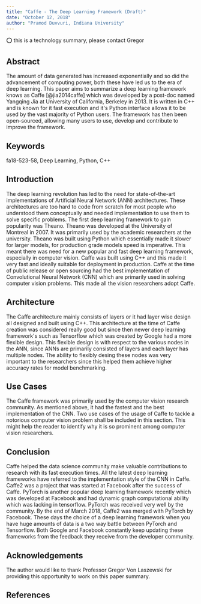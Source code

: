 ```yaml
---
title: "Caffe - The Deep Learning Framework (Draft)"
date: "October 12, 2018"
author: "Pramod Duvvuri, Indiana University"
---
```


:o: this is a technology summary, please contact Gregor

## Abstract
The amount of data generated has increased exponentially and so did the advancement of computing power, both these have led us to the era of deep learning. This paper aims to summarize a deep learning framework knows as Caffe [@jia2014caffe] which was developed by a post-doc named Yangqing Jia at University of California, Berkeley in 2013. It is written in C++ and is known for it fast execution and it's Python interface allows it to be used by the vast majority of Python users. The framework has then been open-sourced, allowing many users to use, develop and contribute to improve the framework.

## Keywords
fa18-523-58, Deep Learning, Python, C++

## Introduction
The deep learning revolution has led to the need for state-of-the-art implementations of Artificial Neural Network (ANN) architectures. These architectures are too hard to code from scratch for most people who understood them conceptually and needed implementation to use them to solve specific problems. The first deep learning framework to gain popularity was Theano. Theano was developed at the University of Montreal in 2007. It was primarily used by the academic researchers at the university. Theano was built using Python which essentially made it slower for larger models, for production grade models speed is imperative. This meant there was need for a new popular and fast deep learning framework, especially in computer vision. Caffe was built using C++ and this made it very fast and ideally suitable for deployment in production. Caffe at the time of public release or open sourcing had the best implementation of Convolutional Neural Network (CNN) which are primarily used in solving computer vision problems. This made all the vision researchers adopt Caffe.

## Architecture
The Caffe architecture mainly consists of layers or it had layer wise design all designed and built using C++. This architecture at the time of Caffe creation was considered really good but since then newer deep learning framework's such as Tensorflow which was created by Google had a more flexible design. This flexible design is with respect to the various nodes in the ANN, since ANNs are primarily consisted of layers and each layer has multiple nodes. The ability to flexibly desing these nodes was very important to the researchers since this helped them achieve higher accuracy rates for model benchmarking.

## Use Cases
The Caffe framework was primarily used by the computer vision research community. As mentioned above, it had the fastest and the best implementation of the CNN. Two use cases of the usage of Caffe to tackle a notorious computer vision problem shall be included in this section. This might help the reader to identify why it is so prominent among computer vision researchers.

## Conclusion
Caffe helped the data science community make valuable contributions to research with its fast execution times. All the latest deep learning frameworks have referred to the implementation style of the CNN in Caffe. Caffe2 was a project that was started at Facebook after the success of Caffe. PyTorch is another popular deep learning framework recently which was developed at Facebook and had dynamic graph computational ability which was lacking in tensorflow. PyTorch was received very well by the community. By the end of March 2018, Caffe2 was merged with PyTorch by Facebook. These days the choice of a deep learning framework when you have huge amounts of data is a two way battle between PyTorch and Tensorflow. Both Google and Facebook constantly keep updating these frameworks from the feedback they receive from the developer community.

## Acknowledgements
The author would like to thank Professor Gregor Von Laszewski for providing this opportunity to work on this paper summary.

## References
